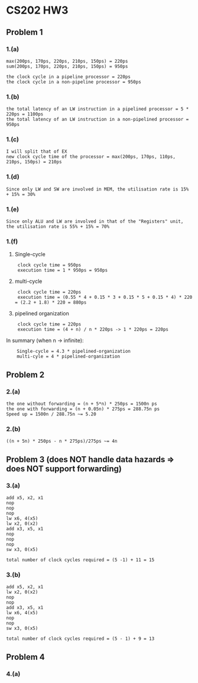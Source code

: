 # CS202 HW3

## Problem 1

### 1.(a)

    max(200ps, 170ps, 220ps, 210ps, 150ps) = 220ps
    sum(200ps, 170ps, 220ps, 210ps, 150ps) = 950ps

    the clock cycle in a pipeline processor = 220ps
    the clock cycle in a non-pipeline processor = 950ps

### 1.(b)

    the total latency of an LW instruction in a pipelined processor = 5 * 220ps = 1100ps
    the total latency of an LW instruction in a non-pipelined processor = 950ps

### 1.(c)

    I will split that of EX
    new clock cycle time of the processor = max(200ps, 170ps, 110ps, 210ps, 150ps) = 210ps

### 1.(d)

    Since only LW and SW are involved in MEM, the utilisation rate is 15% + 15% = 30%

### 1.(e)

    Since only ALU and LW are involved in that of the "Registers" unit, the utilisation rate is 55% + 15% = 70%

### 1.(f)

1. Single-cycle

        clock cycle time = 950ps
        execution time = 1 * 950ps = 950ps

2. multi-cycle

        clock cycle time = 220ps
        execution time = (0.55 * 4 + 0.15 * 3 + 0.15 * 5 + 0.15 * 4) * 220 = (2.2 + 1.8) * 220 = 880ps

3. pipelined organization

        clock cycle time = 220ps
        execution time = (4 + n) / n * 220ps -> 1 * 220ps = 220ps

In summary (when n -> infinite):

        Single-cycle = 4.3 * pipelined-organization
        multi-cyle = 4 * pipelined-organization

## Problem 2

### 2.(a)

    the one without forwarding = (n + 5*n) * 250ps = 1500n ps
    the one with forwarding = (n + 0.05n) * 275ps = 288.75n ps
    Speed up = 1500n / 288.75n ~= 5.20

### 2.(b)

    ((n + 5n) * 250ps - n * 275ps)/275ps ~= 4n

## Problem 3 (does NOT handle data hazards =>  does NOT support forwarding)

### 3.(a)

    add x5, x2, x1
    nop
    nop
    nop
    lw x6, 4(x5)
    lw x2, 0(x2)
    add x3, x5, x1
    nop
    nop
    nop
    sw x3, 0(x5)

    total number of clock cycles required = (5 -1) + 11 = 15

### 3.(b)

    add x5, x2, x1
    lw x2, 0(x2)
    nop
    nop
    add x3, x5, x1
    lw x6, 4(x5)
    nop
    nop
    sw x3, 0(x5)

    total number of clock cycles required = (5 - 1) + 9 = 13

## Problem 4

### 4.(a)